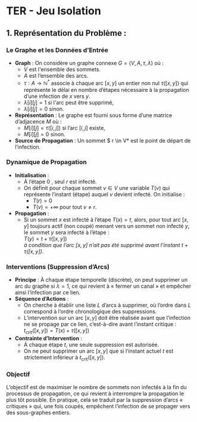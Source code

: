 # TER - Jeu Isolation

## 1. Représentation du Problème :

### Le Graphe et les Données d’Entrée
- **Graph** : On considère un graphe connexe $G = (V,A,\tau, \lambda)$ où :
  - $V$ est l'ensemble des sommets.
  - $A$ est l’ensemble des arcs.
  - $\tau : A \rightarrow \mathbb{N}^*$ associe à chaque arc $[x, y]$ un entier non nul $\tau([x,y])$ qui représente le délai en nombre d’étapes nécessaire à la propagation d’une infection de $x$ vers $y$.
  - $\lambda[i][j] = 1$ si l'arc peut être supprimé,
  - $\lambda[i][j] = 0$ sinon.
- **Représentation** : Le graphe est fourni sous forme d’une matrice d’adjacence $M$ où :
  - $M[i][j] = \tau([i,j])$ si l’arc $[i,j]$ existe,
  - $M[i][j] = 0$ sinon.
- **Source de Propagation** : Un sommet $ r \in V* est le point de départ de l’infection.

### Dynamique de Propagation
- **Initialisation** :
  - À l’étape $0$ , seul $r$ est infecté.
  - On définit pour chaque sommet $v \in V$ une variable $T(v)$ qui représente l’instant (étape) auquel $v$ devient infecté. On initialise :
    - $T(r) = 0$
    - $T(v) = +\infty$ pour tout $v \neq r$.
- **Propagation** :
  - Si un sommet $x$ est infecté à l’étape $T(x)=t$, alors, pour tout arc $[x,y]$ toujours actif (non coupé) menant vers un sommet non infecté $y$, le sommet $y$ sera infecté à l’étape : 
  <br> $T(y) = t + \tau([x,y])$ 
  <br> *à condition que l’arc $[x,y]$ n’ait pas été supprimé avant l’instant $t + \tau([x,y])$.*

### Interventions (Suppression d’Arcs)
- **Principe** : À chaque étape temporelle (discrète), on peut supprimer un arc du graphe si $\lambda = 1$, ce qui revient à « fermer un canal » et empêcher ainsi l’infection par ce lien.
- **Séquence d’Actions** :
  - On cherche à établir une liste $L$ d’arcs à supprimer, où l’ordre dans $L$ correspond à l’ordre chronologique des suppressions.
  - L’intervention sur un arc $[x,y]$ doit être réalisée avant que l’infection ne se propage par ce lien, c’est-à-dire avant l’instant critique :
  <br> $t_{\text{crit}}([x,y]) = T(x) + \tau([x,y])$
- **Contrainte d’Intervention** :
  - À chaque étape $t$, une seule suppression est autorisée.
  - On ne peut supprimer un arc $[x,y]$ que si l’instant actuel $t$ est strictement inférieur à $t_{\text{crit}}([x,y])$.

### Objectif
L’objectif est de maximiser le nombre de sommets non infectés à la fin du processus de propagation, ce qui revient à interrompre la propagation le plus tôt possible. En pratique, cela se traduit par la suppression d’arcs « critiques » qui, une fois coupés, empêchent l’infection de se propager vers des sous-graphes entiers.
